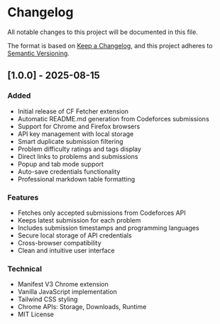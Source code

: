 # Changelog

All notable changes to this project will be documented in this file.

The format is based on [Keep a Changelog](https://keepachangelog.com/en/1.0.0/),
and this project adheres to [Semantic Versioning](https://semver.org/spec/v2.0.0.html).

## [1.0.0] - 2025-08-15

### Added
- Initial release of CF Fetcher extension
- Automatic README.md generation from Codeforces submissions
- Support for Chrome and Firefox browsers
- API key management with local storage
- Smart duplicate submission filtering
- Problem difficulty ratings and tags display
- Direct links to problems and submissions
- Popup and tab mode support
- Auto-save credentials functionality
- Professional markdown table formatting

### Features
- Fetches only accepted submissions from Codeforces API
- Keeps latest submission for each problem
- Includes submission timestamps and programming languages
- Secure local storage of API credentials
- Cross-browser compatibility
- Clean and intuitive user interface

### Technical
- Manifest V3 Chrome extension
- Vanilla JavaScript implementation
- Tailwind CSS styling
- Chrome APIs: Storage, Downloads, Runtime
- MIT License
